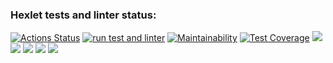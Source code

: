 ### Hexlet tests and linter status:
[![Actions Status](https://github.com/amahmetov1998/python-project-50/workflows/hexlet-check/badge.svg)](https://github.com/amahmetov1998/python-project-50/actions)
[![run test and linter](https://github.com/amahmetov1998/python-project-50/actions/workflows/main.yml/badge.svg)](https://github.com/amahmetov1998/python-project-50/actions/workflows/main.yml)
[![Maintainability](https://api.codeclimate.com/v1/badges/1e04e557ed003ce6ff2c/maintainability)](https://codeclimate.com/github/amahmetov1998/python-project-50/maintainability)
[![Test Coverage](https://api.codeclimate.com/v1/badges/1e04e557ed003ce6ff2c/test_coverage)](https://codeclimate.com/github/amahmetov1998/python-project-50/test_coverage)
<a href="https://asciinema.org/a/V5denz3SnfHF3pENj6dUx2sAN" target="_blank"><img src="https://asciinema.org/a/V5denz3SnfHF3pENj6dUx2sAN.svg" /></a>
<a href="https://asciinema.org/a/KXzxaacRUsWSbHuh3zPmu7eFL" target="_blank"><img src="https://asciinema.org/a/KXzxaacRUsWSbHuh3zPmu7eFL.svg" /></a>
<a href="https://asciinema.org/a/5hRFB1OZgv2xiZB1KjevERfpf" target="_blank"><img src="https://asciinema.org/a/5hRFB1OZgv2xiZB1KjevERfpf.svg" /></a>
<a href="https://asciinema.org/a/0TfjzQYBlK5gTGAdTv5ndn8Si" target="_blank"><img src="https://asciinema.org/a/0TfjzQYBlK5gTGAdTv5ndn8Si.svg" /></a>
<a href="https://asciinema.org/a/ip3zFjOZVN9N1Ck0n1eiULY6o" target="_blank"><img src="https://asciinema.org/a/ip3zFjOZVN9N1Ck0n1eiULY6o.svg" /></a>